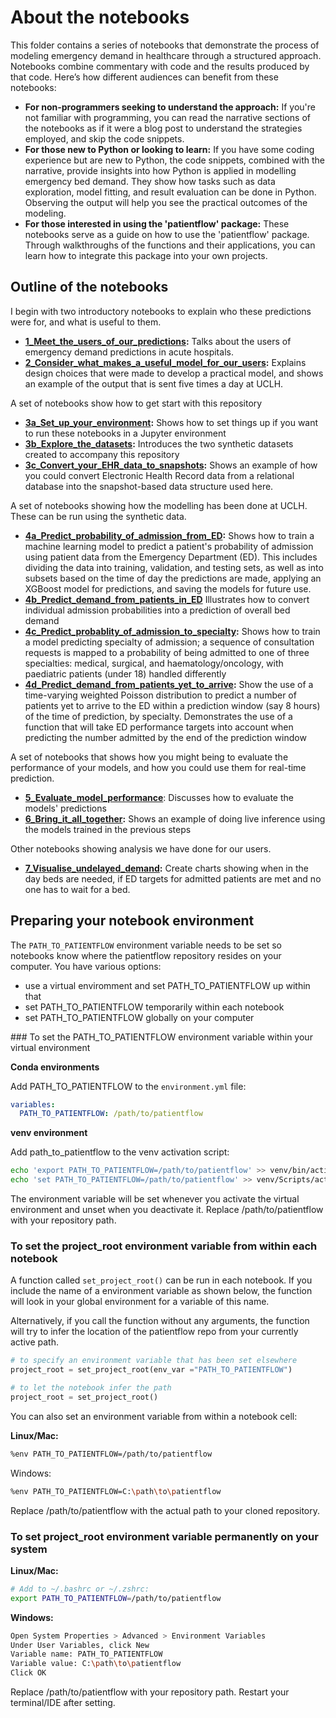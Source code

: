 # About the notebooks

This folder contains a series of notebooks that demonstrate the process of modeling emergency demand in healthcare through a structured approach. Notebooks combine commentary with code and the results produced by that code. Here’s how different audiences can benefit from these notebooks:

- **For non-programmers seeking to understand the approach:** If you're not familiar with programming, you can read the narrative sections of the notebooks as if it were a blog post to understand the strategies employed, and skip the code snippets.
- **For those new to Python or looking to learn:** If you have some coding experience but are new to Python, the code snippets, combined with the narrative, provide insights into how Python is applied in modelling emergency bed demand. They show how tasks such as data exploration, model fitting, and result evaluation can be done in Python. Observing the output will help you see the practical outcomes of the modeling.
- **For those interested in using the 'patientflow' package:** These notebooks serve as a guide on how to use the 'patientflow' package. Through walkthroughs of the functions and their applications, you can learn how to integrate this package into your own projects.

## Outline of the notebooks

I begin with two introductory notebooks to explain who these predictions were for, and what is useful to them.

- **[1_Meet_the_users_of_our_predictions](/notebooks/1_Meet_the_users_of_our_predictions.ipynb):** Talks about the users of emergency demand predictions in acute hospitals.
- **[2_Consider_what_makes_a_useful_model_for_our_users](/notebooks/2_Consider_what_makes_a_useful_model_for_our_users.ipynb):** Explains design choices that were made to develop a practical model, and shows an example of the output that is sent five times a day at UCLH.

A set of notebooks show how to get start with this repository

- **[3a_Set_up_your_environment](/notebooks/3a_Set_up_your_environment.ipynb):** Shows how to set things up if you want to run these notebooks in a Jupyter environment
- **[3b_Explore_the_datasets](/notebooks/3b_Explore_the_datasets.ipynb):** Introduces the two synthetic datasets created to accompany this repository
- **[3c_Convert_your_EHR_data_to_snapshots](/notebooks/3c_Convert_your_EHR_data_to_snapshots.ipynb):** Shows an example of how you could convert Electronic Health Record data from a relational database into the snapshot-based data structure used here.

A set of notebooks showing how the modelling has been done at UCLH. These can be run using the synthetic data.

- **[4a_Predict_probability_of_admission_from_ED](/notebooks/4a_Predict_probability_of_admission_from_ED.ipynb):** Shows how to train a machine learning model to predict a patient's probability of admission using patient data from the Emergency Department (ED). This includes dividing the data into training, validation, and testing sets, as well as into subsets based on the time of day the predictions are made, applying an XGBoost model for predictions, and saving the models for future use.
- **[4b_Predict_demand_from_patients_in_ED](/notebooks/4b_Predict_demand_from_patients_in_ED.ipynb)** Illustrates how to convert individual admission probabilities into a prediction of overall bed demand
- **[4c_Predict_probablity_of_admission_to_specialty](/notebooks/4c_Predict_probability_of_admission_to_specialty.ipynb):** Shows how to train a model predicting specialty of admission; a sequence of consultation requests is mapped to a probability of being admitted to one of three specialties: medical, surgical, and haematology/oncology, with paediatric patients (under 18) handled differently
- **[4d_Predict_demand_from_patients_yet_to_arrive](/notebooks/4d_Predict_demand_from_patients_yet_to_arrive.ipynb):** Show the use of a time-varying weighted Poisson distribution to predict a number of patients yet to arrive to the ED within a prediction window (say 8 hours) of the time of prediction, by specialty. Demonstrates the use of a function that will take ED performance targets into account when predicting the number admitted by the end of the prediction window

A set of notebooks that shows how you might being to evaluate the performance of your models, and how you could use them for real-time prediction.

- **[5_Evaluate_model_performance](/notebooks/5_Evaluate_model_performance.ipynb)**: Discusses how to evaluate the models' predictions
- **[6_Bring_it_all_together](/notebooks/6_Bring_it_all_together.ipynb):** Shows an example of doing live inference using the models trained in the previous steps

Other notebooks showing analysis we have done for our users.

- **[7_Visualise_undelayed_demand](/notebooks/7_Visualise_undelayed_demand.ipynb):** Create charts showing when in the day beds are needed, if ED targets for admitted patients are met and no one has to wait for a bed.

## Preparing your notebook environment

The `PATH_TO_PATIENTFLOW` environment variable needs to be set so notebooks know where the patientflow repository resides on your computer. You have various options:

- use a virtual enviromment and set PATH_TO_PATIENTFLOW up within that
- set PATH_TO_PATIENTFLOW temporarily within each notebook
- set PATH_TO_PATIENTFLOW globally on your computer

### To set the PATH_TO_PATIENTFLOW environment variable within your virtual environment

**Conda environments**

Add PATH_TO_PATIENTFLOW to the `environment.yml` file:

```yaml
variables:
  PATH_TO_PATIENTFLOW: /path/to/patientflow
```

**venv environment**

Add path_to_patientflow to the venv activation script:

```sh
echo 'export PATH_TO_PATIENTFLOW=/path/to/patientflow' >> venv/bin/activate  # Linux/Mac
echo 'set PATH_TO_PATIENTFLOW=/path/to/patientflow' >> venv/Scripts/activate.bat  # Windows
```

The environment variable will be set whenever you activate the virtual environment and unset when you deactivate it.
Replace /path/to/patientflow with your repository path.

### To set the project_root environment variable from within each notebook

A function called `set_project_root()` can be run in each notebook. If you include the name of a environment variable as shown below, the function will look in your global environment for a variable of this name.

Alternatively, if you call the function without any arguments, the function will try to infer the location of the patientflow repo from your currently active path.

```python
# to specify an environment variable that has been set elsewhere
project_root = set_project_root(env_var ="PATH_TO_PATIENTFLOW")

# to let the notebook infer the path
project_root = set_project_root()

```

You can also set an environment variable from within a notebook cell:

**Linux/Mac:**

```sh
%env PATH_TO_PATIENTFLOW=/path/to/patientflow
```

Windows:

```sh
%env PATH_TO_PATIENTFLOW=C:\path\to\patientflow
```

Replace /path/to/patientflow with the actual path to your cloned repository.

### To set project_root environment variable permanently on your system

**Linux/Mac:**

```sh
# Add to ~/.bashrc or ~/.zshrc:
export PATH_TO_PATIENTFLOW=/path/to/patientflow
```

**Windows:**

```sh
Open System Properties > Advanced > Environment Variables
Under User Variables, click New
Variable name: PATH_TO_PATIENTFLOW
Variable value: C:\path\to\patientflow
Click OK
```

Replace /path/to/patientflow with your repository path. Restart your terminal/IDE after setting.

